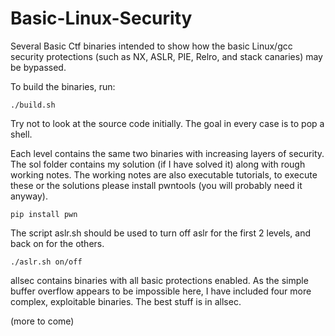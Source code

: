 # Basic-Linux-Security

Several Basic Ctf binaries intended to show how the basic Linux/gcc
security protections (such as NX, ASLR, PIE, Relro, and stack canaries) 
may be bypassed.

To build the binaries, run:
```
./build.sh
```
Try not to look at the source code initially. The goal in every case is
to pop a shell.

Each level contains the same two binaries with increasing layers of 
security. The sol folder contains my solution (if I have solved it)
along with rough working notes. The working notes are also executable
tutorials, to execute these or the solutions please install pwntools
(you will probably need it anyway).
```
pip install pwn
```
The script aslr.sh should be used to turn off aslr for the first 2
levels, and back on for the others.

```
./aslr.sh on/off
```

allsec contains binaries with all basic protections enabled. As the
simple buffer overflow appears to be impossible here, I have included
four more complex, exploitable binaries. The best stuff is in allsec.

(more to come)
